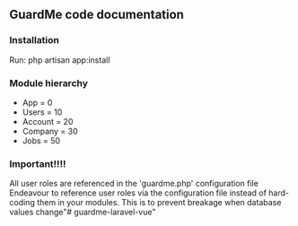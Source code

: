 ## GuardMe code documentation

### Installation
Run: php artisan app:install

### Module hierarchy
- App = 0
- Users = 10
- Account = 20
- Company = 30
- Jobs = 50

### Important!!!!
All user roles are referenced in the 'guardme.php' configuration file
Endeavour to reference user roles via the configuration file instead of
hard-coding them in your modules. This is to prevent breakage when database
values change"# guardme-laravel-vue" 
